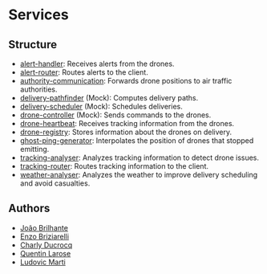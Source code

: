# Services

## Structure

- [alert-handler](alert-handler): Receives alerts from the drones.
- [alert-router](alert-router): Routes alerts to the client.
- [authority-communication](authority-communication): Forwards drone positions to air traffic authorities.
- [delivery-pathfinder](delivery-pathfinder) (Mock): Computes delivery paths.
- [delivery-scheduler](delivery-scheduler) (Mock): Schedules deliveries.
- [drone-controller](drone-controller) (Mock): Sends commands to the drones.
- [drone-heartbeat](drone-heartbeat): Receives tracking information from the drones.
- [drone-registry](drone-registry): Stores information about the drones on delivery.
- [ghost-ping-generator](ghost-ping-generator): Interpolates the position of drones that stopped emitting. 
- [tracking-analyser](tracking-analyser): Analyzes tracking information to detect drone issues.
- [tracking-router](tracking-router): Routes tracking information to the client.
- [weather-analyser](weather-analyser): Analyzes the weather to improve delivery scheduling and avoid casualties.

## Authors

- [João Brilhante](https://github.com/JoaoBrlt)
- [Enzo Briziarelli](https://github.com/enbriziare)
- [Charly Ducrocq](https://github.com/CharlyDucrocq)
- [Quentin Larose](https://github.com/QuentinLarose)
- [Ludovic Marti](https://github.com/LudovicMarti)
